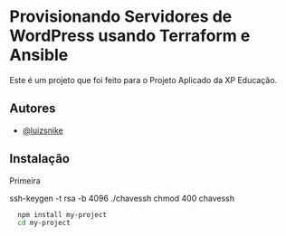 
# Provisionando Servidores de WordPress usando Terraform e Ansible

Este é um projeto que foi feito para o Projeto Aplicado da XP Educação.

## Autores

- [@luizsnike](https://www.github.com/luizsnike)

## Instalação

Primeira


ssh-keygen -t rsa -b 4096 ./chavessh
chmod 400 chavessh

```bash
  npm install my-project
  cd my-project
```
    